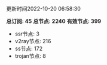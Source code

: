 更新时间2022-10-20 06:58:30

**总订阅: 45**
**总节点: 2240**
**有效节点: 399**
- ssr节点: 3
- v2ray节点: 216
- ss节点: 172
- trojan节点: 8
